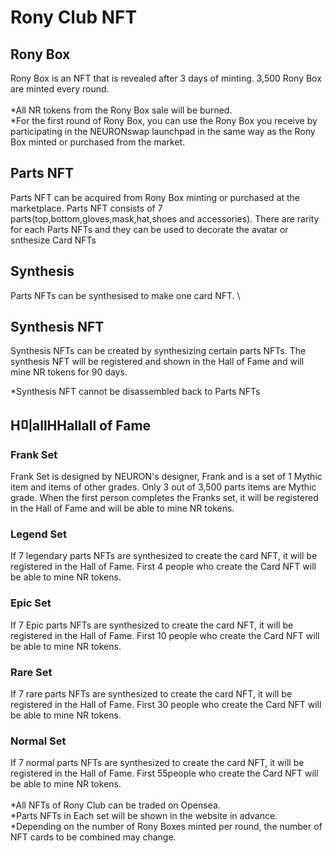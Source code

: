 # Rony Club NFT

## Rony Box

Rony Box is an NFT that is revealed after 3 days of minting. 3,500 Rony Box are minted every round.\
\
\*All NR tokens from the Rony Box sale will be burned.\
\*For the first round of Rony Box, you can use the Rony Box you receive by participating in the NEURONswap launchpad in the same way as the Rony Box minted or purchased from the market.

## Parts NFT&#x20;

Parts NFT can be acquired from Rony Box minting or purchased at the marketplace. Parts NFT consists of 7 parts(top,bottom,gloves,mask,hat,shoes and accessories). There are rarity for each Parts NFTs and they can be used to decorate the avatar or snthesize Card NFTs

## Synthesis

Parts NFTs can be synthesised to make one card NFT. \


## Synthesis NFT

Synthesis NFTs can be created by synthesizing certain parts NFTs. The synthesis NFT will be registered and shown in the Hall of Fame and will mine NR tokens for 90 days.

\*Synthesis NFT cannot be disassembled back to Parts NFTs

## H미allHHallall  of Fame

### Frank Set

Frank Set is designed by NEURON's designer, Frank and is a set of 1 Mythic item and items of other grades. Only 3 out of 3,500 parts items are Mythic grade. When the first person completes the Franks set, it will be registered in the Hall of Fame and will be able to mine NR tokens.

### Legend Set

If 7 legendary parts NFTs are synthesized to create the card NFT, it will be registered in the Hall of Fame. First 4 people who create the Card NFT will be able to mine NR tokens.

### Epic Set

If 7 Epic parts NFTs are synthesized to create the card NFT, it will be registered in the Hall of Fame. First 10 people who create the Card NFT will be able to mine NR tokens.

### Rare Set

If 7 rare parts NFTs are synthesized to create the card NFT, it will be registered in the Hall of Fame. First 30 people who create the Card NFT will be able to mine NR tokens.

### Normal Set

If 7 normal parts NFTs are synthesized to create the card NFT, it will be registered in the Hall of Fame. First 55people who create the Card NFT will be able to mine NR tokens.\
\
\*All NFTs of Rony Club can be traded on Opensea. \
\*Parts NFTs in Each set will be shown in the website in advance. \
\*Depending on the number of Rony Boxes minted per round, the number of NFT cards to be combined may change.
